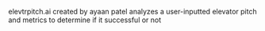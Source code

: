 elevtrpitch.ai
created by ayaan patel
analyzes a user-inputted elevator pitch and metrics to determine if it successful or not
